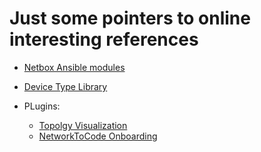 # Just some pointers to online interesting references

* [Netbox Ansible modules](https://docs.ansible.com/ansible/latest/collections/netbox/netbox/)
* [Device Type Library](https://github.com/netbox-community/devicetype-library)

* PLugins:
  * [Topolgy Visualization](https://github.com/iDebugAll/nextbox-ui-plugin)
  * [NetworkToCode Onboarding](https://github.com/networktocode/ntc-netbox-plugin-onboarding)
